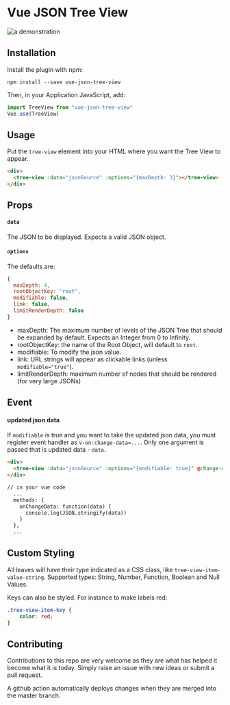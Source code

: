 # Vue JSON Tree View

![a demonstration](https://raw.githubusercontent.com/rjruizes/vue-json-tree-view/main/header.png)

##  Installation

Install the plugin with npm:
```shell
npm install --save vue-json-tree-view
```

Then, in your Application JavaScript, add:
```js
import TreeView from "vue-json-tree-view"
Vue.use(TreeView)
```

## Usage

Put the `tree-view` element into your  HTML where you want the Tree View to appear.
```html
<div>
  <tree-view :data="jsonSource" :options="{maxDepth: 3}"></tree-view>
</div>
```

## Props

#### `data`

The JSON to be displayed. Expects a valid JSON object.

#### `options`

The defaults are:
```js
{
  maxDepth: 4,
  rootObjectKey: "root",
  modifiable: false,
  link: false,
  limitRenderDepth: false
}
```
- maxDepth: The maximum number of levels of the JSON Tree that should be expanded by default. Expects an Integer from 0 to Infinity.
- rootObjectKey: the name of the Root Object, will default to `root`.
- modifiable: To modify the json value.
- link: URL strings will appear as clickable links (unless `modifiable="true"`).
- limitRenderDepth: maximum number of nodes that should be rendered (for very large JSONs)

## Event

#### updated json data
If `modifiable` is true and you want to take the updated json data, you must register event handler as `v-on:change-data=...`. Only one argument is passed that is updated data - `data`.
```html
<div>
  <tree-view :data="jsonSource" :options="{modifiable: true}" @change-data="onChangeData"></tree-view>
</div>

// in your vue code
  ...
  methods: {
    onChangeData: function(data) {
      console.log(JSON.stringify(data))
    }
  },
  ...

```


## Custom Styling

All leaves will have their type indicated as a CSS class, like `tree-view-item-value-string`. Supported types: String, Number, Function, Boolean and Null Values.

Keys can also be styled. For instance to make labels red:
```css
.tree-view-item-key {
    color: red;
}
```

## Contributing

Contributions to this repo are very welcome as they are what has helped it become what it is today. Simply raise an issue with new ideas or submit a pull request.

A github action automatically deploys changes when they are merged into the master branch.